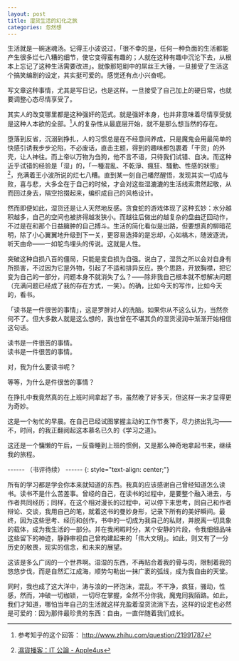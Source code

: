 ```yaml
---
layout: post
title: 湿货生活的幻化之旅
categories: 忽然想
---
```



生活就是一碗迷魂汤。记得王小波说过，「很不幸的是，任何一种负面的生活都能产生很多烂七八糟的细节，使它变得蛮有趣的；人就在这种有趣中沉沦下去，从根本上忘记了这种生活需要改进」。就像那短剧中的屌丝王大锤，一旦接受了生活这个搞笑编剧的设定，其实挺可爱的。感觉还有点小兴奋呢。

写文章这种事情，尤其是写日记，也是这样。一旦接受了自己加上的硬日常，也就要调整心态尽情享受了。

其实人的改变哪里都是这种强奸的范式。就是强奸本身，也并非意味着尽情享受就是这种人本欲的全部。[^1]人的复杂性从最底层开始，就不是那么想当然的存在。

[^1]: 参考知乎的这个回答： <http://www.zhihu.com/question/21991787>

堕落到反省，沉溺到挣扎，人的习惯总是在不经意间养成，只是魔鬼会用最简单的快感引诱我步步沦陷，不必废话，直击主题，得到的趣味都包裹着「干货」的外壳，让人神往。而上帝以万物为刍狗，他不言不语，只待我们试错、自决。而这种近乎试错的经验是「湿」的，「一種混亂、不乾淨、瘋狂、騷動、性感的狀態」[^2]，充满着王小波所说的烂七八糟。直到某一刻自己幡然醒悟，发现其实一切成与败，喜与悲，大多全在于自己的时候，才会对这些湿漉漉的生活线索肃然起敬，从而回过身去，隔空拾掇起来，编织成自己的风格设计。

[^2]: [濕貨播客：IT 公論 - Apple4us](http://apple4us.com/2013/11/wet-podcast-itgonglun.html)

然而即便如此，湿货还是让人天然地反感。贪食蛇的游戏体现了这种玄妙：水分越积越多，自己的空间也被挤得越发狭小。而越往后做出的越复杂的盘曲迂回动作，不过是在和那个日益臃肿的自己搏斗。生活的简化看似是出路，但要想真的柳暗花明，除了小心翼翼地升级到下一关，更容易选择的是忘却，心如槁木，随波逐流，听天由命——一如鸵鸟埋头的传说。这就是人性。

突破这种自损八百的僵局，只能是变自损为自强。说白了，湿货之所以会对自身有所损害，不过因为它是外物，引起了不适和排异反应。换个思路，开放胸襟，把它变为自己的一部分，问题本身不就消失了么？——除非我自己根本就不想解决问题（充满问题已经成了我的存在方式，一笑）。的确，比如今天的写作，比如今天的，看书。

「读书是一件很苦的事情」，这是罗胖对人的洗脑。如果你从不这么认为，当然奈何不了。但大多数人就是这么想的，我也曾在不堪其负的湿货浸润中渐渐开始相信这句话。

读书是一件很苦的事情。  
读书是一件很苦的事情。

对，我为什么要读书呢？

等等，为什么是件很苦的事情？

在挣扎中我竟然真的在上班时间拿起了书，虽然晚了好多天，但这样一来才显得更为奇妙。

这是一个匆忙的早晨。在自己已经试图掌握主动的工作节奏下，尽力挤出乳沟——不，时间，的我正翻阅起这本慕名已久的《学习之道》。

这还是一个慵懒的午后，一反昏睡到上班的惯例，又是那么神奇地拿起书来，继续我的旅程。

------ （书评待续） ------
{: style="text-align: center;"}

所有的学习都是学会你本来就知道的东西。我真的应该感谢自己曾经知道怎么读书。读书不是什么苦差事。曾经的自己，在读书的过程中，是要整个融入进去，与作者共同经历；同样，在这个相对漫长的过程中，可以停下来思考，同自己和作者辩论、交谈，我用自己的笔，就着这书的曼妙身形，记录下所有的美好瞬间。最终，因为这些思考、经历和创作，书中的一切成为我自己的私财，并脱离一切具象的载体，成为我生活的一部分。并在我闲暇时分，某个安静的片段，令我细细品味这些留下的神迹，静静审视自己曾构建起来的「伟大文明」。如此，则又有了一分历史的敬畏，现实的信念，和未来的展望。

这该是多么广阔的一个世界啊。湿湿的东西，不再贴合着我的骨与肉，限制着我的悠悠步伐，而是自然汇江成海，顺势勾勒出一抹广袤的弧线，成为我自由的天堂。

同时，我也成了这大洋中，涛与浪的一抔泡沫，混乱，不干净，疯狂，骚动，性感，然而，冲破一切枷锁，一切尽在掌握，全然不分你我，魔鬼同我陌路。如此，我们才知道，哪怕当年自己的生活就这样充盈着湿货流淌下去，这样的设定也必然是可爱的：因为那件最珍贵的东西：自由，一直伴随着我们成长。